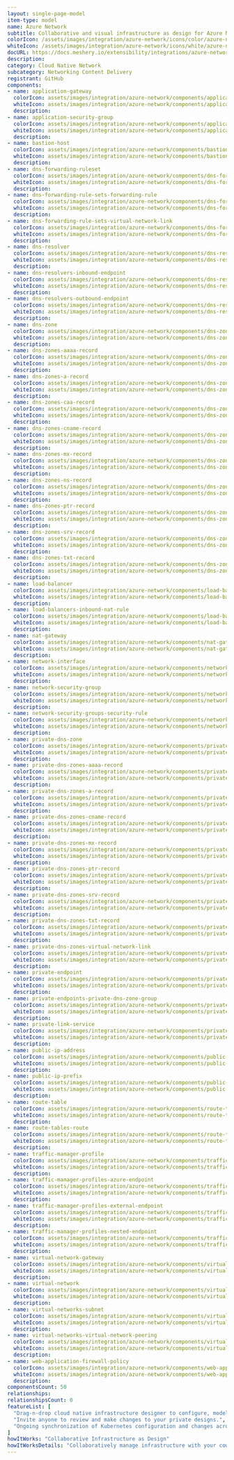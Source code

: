 ```yaml
---
layout: single-page-model
item-type: model
name: Azure Network
subtitle: Collaborative and visual infrastructure as design for Azure Network
colorIcon: /assets/images/integration/azure-network/icons/color/azure-network-color.svg
whiteIcon: /assets/images/integration/azure-network/icons/white/azure-network-white.svg
docURL: https://docs.meshery.io/extensibility/integrations/azure-network
description: 
category: Cloud Native Network
subcategory: Networking Content Delivery
registrant: GitHub
components: 
- name: application-gateway
  colorIcon: assets/images/integration/azure-network/components/application-gateway/icons/color/application-gateway-color.svg
  whiteIcon: assets/images/integration/azure-network/components/application-gateway/icons/white/application-gateway-white.svg
  description: 
- name: application-security-group
  colorIcon: assets/images/integration/azure-network/components/application-security-group/icons/color/application-security-group-color.svg
  whiteIcon: assets/images/integration/azure-network/components/application-security-group/icons/white/application-security-group-white.svg
  description: 
- name: bastion-host
  colorIcon: assets/images/integration/azure-network/components/bastion-host/icons/color/bastion-host-color.svg
  whiteIcon: assets/images/integration/azure-network/components/bastion-host/icons/white/bastion-host-white.svg
  description: 
- name: dns-forwarding-ruleset
  colorIcon: assets/images/integration/azure-network/components/dns-forwarding-ruleset/icons/color/dns-forwarding-ruleset-color.svg
  whiteIcon: assets/images/integration/azure-network/components/dns-forwarding-ruleset/icons/white/dns-forwarding-ruleset-white.svg
  description: 
- name: dns-forwarding-rule-sets-forwarding-rule
  colorIcon: assets/images/integration/azure-network/components/dns-forwarding-rule-sets-forwarding-rule/icons/color/dns-forwarding-rule-sets-forwarding-rule-color.svg
  whiteIcon: assets/images/integration/azure-network/components/dns-forwarding-rule-sets-forwarding-rule/icons/white/dns-forwarding-rule-sets-forwarding-rule-white.svg
  description: 
- name: dns-forwarding-rule-sets-virtual-network-link
  colorIcon: assets/images/integration/azure-network/components/dns-forwarding-rule-sets-virtual-network-link/icons/color/dns-forwarding-rule-sets-virtual-network-link-color.svg
  whiteIcon: assets/images/integration/azure-network/components/dns-forwarding-rule-sets-virtual-network-link/icons/white/dns-forwarding-rule-sets-virtual-network-link-white.svg
  description: 
- name: dns-resolver
  colorIcon: assets/images/integration/azure-network/components/dns-resolver/icons/color/dns-resolver-color.svg
  whiteIcon: assets/images/integration/azure-network/components/dns-resolver/icons/white/dns-resolver-white.svg
  description: 
- name: dns-resolvers-inbound-endpoint
  colorIcon: assets/images/integration/azure-network/components/dns-resolvers-inbound-endpoint/icons/color/dns-resolvers-inbound-endpoint-color.svg
  whiteIcon: assets/images/integration/azure-network/components/dns-resolvers-inbound-endpoint/icons/white/dns-resolvers-inbound-endpoint-white.svg
  description: 
- name: dns-resolvers-outbound-endpoint
  colorIcon: assets/images/integration/azure-network/components/dns-resolvers-outbound-endpoint/icons/color/dns-resolvers-outbound-endpoint-color.svg
  whiteIcon: assets/images/integration/azure-network/components/dns-resolvers-outbound-endpoint/icons/white/dns-resolvers-outbound-endpoint-white.svg
  description: 
- name: dns-zone
  colorIcon: assets/images/integration/azure-network/components/dns-zone/icons/color/dns-zone-color.svg
  whiteIcon: assets/images/integration/azure-network/components/dns-zone/icons/white/dns-zone-white.svg
  description: 
- name: dns-zones-aaaa-record
  colorIcon: assets/images/integration/azure-network/components/dns-zones-aaaa-record/icons/color/dns-zones-aaaa-record-color.svg
  whiteIcon: assets/images/integration/azure-network/components/dns-zones-aaaa-record/icons/white/dns-zones-aaaa-record-white.svg
  description: 
- name: dns-zones-a-record
  colorIcon: assets/images/integration/azure-network/components/dns-zones-a-record/icons/color/dns-zones-a-record-color.svg
  whiteIcon: assets/images/integration/azure-network/components/dns-zones-a-record/icons/white/dns-zones-a-record-white.svg
  description: 
- name: dns-zones-caa-record
  colorIcon: assets/images/integration/azure-network/components/dns-zones-caa-record/icons/color/dns-zones-caa-record-color.svg
  whiteIcon: assets/images/integration/azure-network/components/dns-zones-caa-record/icons/white/dns-zones-caa-record-white.svg
  description: 
- name: dns-zones-cname-record
  colorIcon: assets/images/integration/azure-network/components/dns-zones-cname-record/icons/color/dns-zones-cname-record-color.svg
  whiteIcon: assets/images/integration/azure-network/components/dns-zones-cname-record/icons/white/dns-zones-cname-record-white.svg
  description: 
- name: dns-zones-mx-record
  colorIcon: assets/images/integration/azure-network/components/dns-zones-mx-record/icons/color/dns-zones-mx-record-color.svg
  whiteIcon: assets/images/integration/azure-network/components/dns-zones-mx-record/icons/white/dns-zones-mx-record-white.svg
  description: 
- name: dns-zones-ns-record
  colorIcon: assets/images/integration/azure-network/components/dns-zones-ns-record/icons/color/dns-zones-ns-record-color.svg
  whiteIcon: assets/images/integration/azure-network/components/dns-zones-ns-record/icons/white/dns-zones-ns-record-white.svg
  description: 
- name: dns-zones-ptr-record
  colorIcon: assets/images/integration/azure-network/components/dns-zones-ptr-record/icons/color/dns-zones-ptr-record-color.svg
  whiteIcon: assets/images/integration/azure-network/components/dns-zones-ptr-record/icons/white/dns-zones-ptr-record-white.svg
  description: 
- name: dns-zones-srv-record
  colorIcon: assets/images/integration/azure-network/components/dns-zones-srv-record/icons/color/dns-zones-srv-record-color.svg
  whiteIcon: assets/images/integration/azure-network/components/dns-zones-srv-record/icons/white/dns-zones-srv-record-white.svg
  description: 
- name: dns-zones-txt-record
  colorIcon: assets/images/integration/azure-network/components/dns-zones-txt-record/icons/color/dns-zones-txt-record-color.svg
  whiteIcon: assets/images/integration/azure-network/components/dns-zones-txt-record/icons/white/dns-zones-txt-record-white.svg
  description: 
- name: load-balancer
  colorIcon: assets/images/integration/azure-network/components/load-balancer/icons/color/load-balancer-color.svg
  whiteIcon: assets/images/integration/azure-network/components/load-balancer/icons/white/load-balancer-white.svg
  description: 
- name: load-balancers-inbound-nat-rule
  colorIcon: assets/images/integration/azure-network/components/load-balancers-inbound-nat-rule/icons/color/load-balancers-inbound-nat-rule-color.svg
  whiteIcon: assets/images/integration/azure-network/components/load-balancers-inbound-nat-rule/icons/white/load-balancers-inbound-nat-rule-white.svg
  description: 
- name: nat-gateway
  colorIcon: assets/images/integration/azure-network/components/nat-gateway/icons/color/nat-gateway-color.svg
  whiteIcon: assets/images/integration/azure-network/components/nat-gateway/icons/white/nat-gateway-white.svg
  description: 
- name: network-interface
  colorIcon: assets/images/integration/azure-network/components/network-interface/icons/color/network-interface-color.svg
  whiteIcon: assets/images/integration/azure-network/components/network-interface/icons/white/network-interface-white.svg
  description: 
- name: network-security-group
  colorIcon: assets/images/integration/azure-network/components/network-security-group/icons/color/network-security-group-color.svg
  whiteIcon: assets/images/integration/azure-network/components/network-security-group/icons/white/network-security-group-white.svg
  description: 
- name: network-security-groups-security-rule
  colorIcon: assets/images/integration/azure-network/components/network-security-groups-security-rule/icons/color/network-security-groups-security-rule-color.svg
  whiteIcon: assets/images/integration/azure-network/components/network-security-groups-security-rule/icons/white/network-security-groups-security-rule-white.svg
  description: 
- name: private-dns-zone
  colorIcon: assets/images/integration/azure-network/components/private-dns-zone/icons/color/private-dns-zone-color.svg
  whiteIcon: assets/images/integration/azure-network/components/private-dns-zone/icons/white/private-dns-zone-white.svg
  description: 
- name: private-dns-zones-aaaa-record
  colorIcon: assets/images/integration/azure-network/components/private-dns-zones-aaaa-record/icons/color/private-dns-zones-aaaa-record-color.svg
  whiteIcon: assets/images/integration/azure-network/components/private-dns-zones-aaaa-record/icons/white/private-dns-zones-aaaa-record-white.svg
  description: 
- name: private-dns-zones-a-record
  colorIcon: assets/images/integration/azure-network/components/private-dns-zones-a-record/icons/color/private-dns-zones-a-record-color.svg
  whiteIcon: assets/images/integration/azure-network/components/private-dns-zones-a-record/icons/white/private-dns-zones-a-record-white.svg
  description: 
- name: private-dns-zones-cname-record
  colorIcon: assets/images/integration/azure-network/components/private-dns-zones-cname-record/icons/color/private-dns-zones-cname-record-color.svg
  whiteIcon: assets/images/integration/azure-network/components/private-dns-zones-cname-record/icons/white/private-dns-zones-cname-record-white.svg
  description: 
- name: private-dns-zones-mx-record
  colorIcon: assets/images/integration/azure-network/components/private-dns-zones-mx-record/icons/color/private-dns-zones-mx-record-color.svg
  whiteIcon: assets/images/integration/azure-network/components/private-dns-zones-mx-record/icons/white/private-dns-zones-mx-record-white.svg
  description: 
- name: private-dns-zones-ptr-record
  colorIcon: assets/images/integration/azure-network/components/private-dns-zones-ptr-record/icons/color/private-dns-zones-ptr-record-color.svg
  whiteIcon: assets/images/integration/azure-network/components/private-dns-zones-ptr-record/icons/white/private-dns-zones-ptr-record-white.svg
  description: 
- name: private-dns-zones-srv-record
  colorIcon: assets/images/integration/azure-network/components/private-dns-zones-srv-record/icons/color/private-dns-zones-srv-record-color.svg
  whiteIcon: assets/images/integration/azure-network/components/private-dns-zones-srv-record/icons/white/private-dns-zones-srv-record-white.svg
  description: 
- name: private-dns-zones-txt-record
  colorIcon: assets/images/integration/azure-network/components/private-dns-zones-txt-record/icons/color/private-dns-zones-txt-record-color.svg
  whiteIcon: assets/images/integration/azure-network/components/private-dns-zones-txt-record/icons/white/private-dns-zones-txt-record-white.svg
  description: 
- name: private-dns-zones-virtual-network-link
  colorIcon: assets/images/integration/azure-network/components/private-dns-zones-virtual-network-link/icons/color/private-dns-zones-virtual-network-link-color.svg
  whiteIcon: assets/images/integration/azure-network/components/private-dns-zones-virtual-network-link/icons/white/private-dns-zones-virtual-network-link-white.svg
  description: 
- name: private-endpoint
  colorIcon: assets/images/integration/azure-network/components/private-endpoint/icons/color/private-endpoint-color.svg
  whiteIcon: assets/images/integration/azure-network/components/private-endpoint/icons/white/private-endpoint-white.svg
  description: 
- name: private-endpoints-private-dns-zone-group
  colorIcon: assets/images/integration/azure-network/components/private-endpoints-private-dns-zone-group/icons/color/private-endpoints-private-dns-zone-group-color.svg
  whiteIcon: assets/images/integration/azure-network/components/private-endpoints-private-dns-zone-group/icons/white/private-endpoints-private-dns-zone-group-white.svg
  description: 
- name: private-link-service
  colorIcon: assets/images/integration/azure-network/components/private-link-service/icons/color/private-link-service-color.svg
  whiteIcon: assets/images/integration/azure-network/components/private-link-service/icons/white/private-link-service-white.svg
  description: 
- name: public-ip-address
  colorIcon: assets/images/integration/azure-network/components/public-ip-address/icons/color/public-ip-address-color.svg
  whiteIcon: assets/images/integration/azure-network/components/public-ip-address/icons/white/public-ip-address-white.svg
  description: 
- name: public-ip-prefix
  colorIcon: assets/images/integration/azure-network/components/public-ip-prefix/icons/color/public-ip-prefix-color.svg
  whiteIcon: assets/images/integration/azure-network/components/public-ip-prefix/icons/white/public-ip-prefix-white.svg
  description: 
- name: route-table
  colorIcon: assets/images/integration/azure-network/components/route-table/icons/color/route-table-color.svg
  whiteIcon: assets/images/integration/azure-network/components/route-table/icons/white/route-table-white.svg
  description: 
- name: route-tables-route
  colorIcon: assets/images/integration/azure-network/components/route-tables-route/icons/color/route-tables-route-color.svg
  whiteIcon: assets/images/integration/azure-network/components/route-tables-route/icons/white/route-tables-route-white.svg
  description: 
- name: traffic-manager-profile
  colorIcon: assets/images/integration/azure-network/components/traffic-manager-profile/icons/color/traffic-manager-profile-color.svg
  whiteIcon: assets/images/integration/azure-network/components/traffic-manager-profile/icons/white/traffic-manager-profile-white.svg
  description: 
- name: traffic-manager-profiles-azure-endpoint
  colorIcon: assets/images/integration/azure-network/components/traffic-manager-profiles-azure-endpoint/icons/color/traffic-manager-profiles-azure-endpoint-color.svg
  whiteIcon: assets/images/integration/azure-network/components/traffic-manager-profiles-azure-endpoint/icons/white/traffic-manager-profiles-azure-endpoint-white.svg
  description: 
- name: traffic-manager-profiles-external-endpoint
  colorIcon: assets/images/integration/azure-network/components/traffic-manager-profiles-external-endpoint/icons/color/traffic-manager-profiles-external-endpoint-color.svg
  whiteIcon: assets/images/integration/azure-network/components/traffic-manager-profiles-external-endpoint/icons/white/traffic-manager-profiles-external-endpoint-white.svg
  description: 
- name: traffic-manager-profiles-nested-endpoint
  colorIcon: assets/images/integration/azure-network/components/traffic-manager-profiles-nested-endpoint/icons/color/traffic-manager-profiles-nested-endpoint-color.svg
  whiteIcon: assets/images/integration/azure-network/components/traffic-manager-profiles-nested-endpoint/icons/white/traffic-manager-profiles-nested-endpoint-white.svg
  description: 
- name: virtual-network-gateway
  colorIcon: assets/images/integration/azure-network/components/virtual-network-gateway/icons/color/virtual-network-gateway-color.svg
  whiteIcon: assets/images/integration/azure-network/components/virtual-network-gateway/icons/white/virtual-network-gateway-white.svg
  description: 
- name: virtual-network
  colorIcon: assets/images/integration/azure-network/components/virtual-network/icons/color/virtual-network-color.svg
  whiteIcon: assets/images/integration/azure-network/components/virtual-network/icons/white/virtual-network-white.svg
  description: 
- name: virtual-networks-subnet
  colorIcon: assets/images/integration/azure-network/components/virtual-networks-subnet/icons/color/virtual-networks-subnet-color.svg
  whiteIcon: assets/images/integration/azure-network/components/virtual-networks-subnet/icons/white/virtual-networks-subnet-white.svg
  description: 
- name: virtual-networks-virtual-network-peering
  colorIcon: assets/images/integration/azure-network/components/virtual-networks-virtual-network-peering/icons/color/virtual-networks-virtual-network-peering-color.svg
  whiteIcon: assets/images/integration/azure-network/components/virtual-networks-virtual-network-peering/icons/white/virtual-networks-virtual-network-peering-white.svg
  description: 
- name: web-application-firewall-policy
  colorIcon: assets/images/integration/azure-network/components/web-application-firewall-policy/icons/color/web-application-firewall-policy-color.svg
  whiteIcon: assets/images/integration/azure-network/components/web-application-firewall-policy/icons/white/web-application-firewall-policy-white.svg
  description: 
componentsCount: 50
relationships: 
relationshipsCount: 0
featureList: [
  "Drag-n-drop cloud native infrastructure designer to configure, model, and deploy your workloads.",
  "Invite anyone to review and make changes to your private designs.",
  "Ongoing synchronization of Kubernetes configuration and changes across any number of clusters."
]
howItWorks: "Collaborative Infrastructure as Design"
howItWorksDetails: "Collaboratively manage infrastructure with your coworkers synchronously sharing the same designs."
---
```

